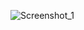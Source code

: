 
![Screenshot_1](https://user-images.githubusercontent.com/113123266/216947349-bd8b83f1-6331-4591-9145-02b86945221b.png)
